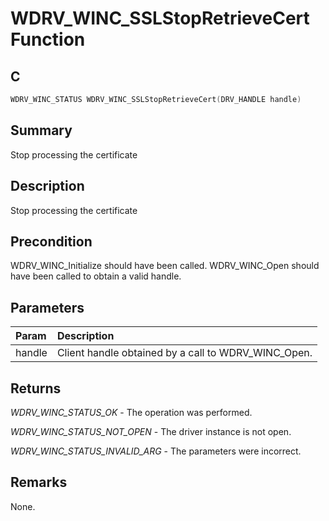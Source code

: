 # WDRV_WINC_SSLStopRetrieveCert Function

## C

```c
WDRV_WINC_STATUS WDRV_WINC_SSLStopRetrieveCert(DRV_HANDLE handle)
```

## Summary

Stop processing the certificate  

## Description

Stop processing the certificate

## Precondition

WDRV_WINC_Initialize should have been called. WDRV_WINC_Open should have been called to obtain a valid handle.  

## Parameters

| Param | Description |
|:----- |:----------- |
| handle | Client handle obtained by a call to WDRV_WINC_Open.  

## Returns

*WDRV_WINC_STATUS_OK* - The operation was performed.

*WDRV_WINC_STATUS_NOT_OPEN* - The driver instance is not open.

*WDRV_WINC_STATUS_INVALID_ARG* - The parameters were incorrect.
 

## Remarks

None.  
